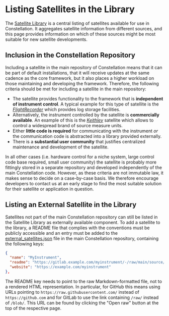 # Listing Satellites in the Library

The [Satellite Library](/satellites/index) is a central listing of satellites available for use in Constellation. It aggregates satellite information
from different sources, and this page provides information on which of these sources might be most suitable for new satellite developments.

## Inclusion in the Constellation Repository

Including a satellite in the main repository of Constellation means that it can be part of default installations, that it
will receive updates at the same cadence as the core framework, but it also places a higher workload on those maintaining
and developing the framework.
Therefore, the following criteria should be met for including a satellite in the main repository:

* The satellite provides functionality to the framework that is **independent of instrument control**. A typical example for this type of satellite is the *[FlightRecorder](/satellites/FlightRecorder)* which provides log storage facilities.
* Alternatively, the instrument controlled by the satellite is **commercially available**. An example of this is the *[Keithley](/satellites/Keithley)* satellite which allows to control a widespread brand of source measure units.
* Either **little code is required** for communicating with the instrument *or* the communication code is abstracted into a library provided externally.
* There is a **substantial user community** that justifies centralized maintenance and development of the satellite.

In all other cases (i.e. hardware control for a niche system, large control code base required, small user community) the satellite is probably more fittingly stored in a separate repository and developed independently of the main Constellation code.
However, as these criteria are not immutable law, it makes sense to decide on a case-by-case basis.
We therefore encourage developers to contact us at an early stage to find the most suitable solution for their satellite or application in question.

## Listing an External Satellite in the Library

Satellites not part of the main Constellation repository can still be listed in the Satellite Library as externally available component.
To add a satellite to the library, a README file that complies with the conventions must be publicly accessible and an entry must be added to the [external_satellites.json](https://gitlab.desy.de/constellation/constellation/-/blob/main/docs/satellites/external_satellites.json) file in the main Constellation repository, containing the following keys:

```json
{
  "name": "MyInstrument",
  "readme": "https://gitlab.example.com/myinstrument/-/raw/main/source/README.md",
  "website": "https://example.com/myinstrument"
},
```

The README key needs to point to the raw Markdown-formatted file, not to a rendered HTML representation. In particular, for
GitHub this means using URLs pointing to `https://raw.githubusercontent.com/` instead of `https://github.com` and for GitLab
to use the link containing `/raw/` instead of `/blob/`. This URL can be found by clicking the "Open raw" button at the top
of the respective page.
